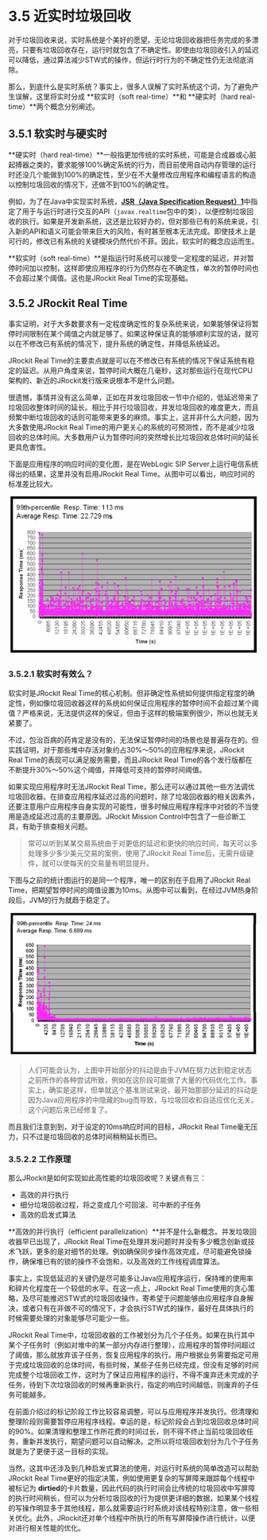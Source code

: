 <a name="3.5"></a>
# 3.5 近实时垃圾回收

对于垃圾回收来说，实时系统是个美好的愿望。无论垃圾回收器把任务完成的多漂亮，只要有垃圾回收存在，运行时就包含了不确定性。即使由垃圾回收引入的延迟可以降低，通过算法减少STW式的操作，但运行时行为的不确定性仍无法彻底消除。

那么，到底什么是实时系统？事实上，很多人误解了实时系统这个词，为了避免产生误解，这里将实时分成 **软实时（soft real-time）**和 **硬实时（hard real-time）**两个概念分别阐述。

<a name="3.5.1"></a>
## 3.5.1 软实时与硬实时

**硬实时（hard real-time）**一般指更加传统的实时系统，可能是合成器或心脏起搏器之类的，要求能够100%确定系统的行为，而目前使用自动内存管理的运行时还没几个能做到100%的确定性，至少在不大量修改应用程序和编程语言的构造以控制垃圾回收的情况下，还做不到100%的确定性。

例如，为了在Java中实现实时系统，[**JSR（Java Specification Request）1**][3]中指定了用于与运行时进行交互的API（`javax.realtime`包中的类），以便控制垃圾回收的执行。如果是开发新系统，这还是比较好办的，但对那些已有的系统来说，引入新的API和语义可能会带来巨大的风险，有时甚至根本无法完成。即使技术上是可行的，修改已有系统的关键模块仍然代价不菲。因此，软实时的概念应运而生。

**软实时（soft real-time）**是指运行时系统可以接受一定程度的延迟，并对暂停时间加以控制，这样即使应用程序的行为仍然存在不确定性，单次的暂停时间也不会超过某个阈值。这也是JRockit Real Time的实现基础。

<a name="3.5.2"></a>
## 3.5.2 JRockit Real Time

事实证明，对于大多数要求有一定程度确定性的复杂系统来说，如果能够保证将暂停时间限制在某个阈值之内就足够了。如果这种保证真的能够顺利实现的话，就可以在不修改已有系统的情况下，提升系统的确定性，并降低系统延迟。

JRockit Real Time的主要卖点就是可以在不修改已有系统的情况下保证系统有稳定的延迟。从用户角度来说，暂停时间大概在几毫秒，这对那些运行在现代CPU架构的、新近的JRockit发行版来说根本不是什么问题。

很遗憾，事情并没有这么简单，正如在并发垃圾回收一节中介绍的，低延迟带来了垃圾回收整体时间的延长。相比于并行垃圾回收，并发垃圾回收的难度更大，而且频繁中断垃圾回收的话则可能带来更多的麻烦。事实上，这并非什么大问题，因为大多数使用JRockit Real Time的用户更关心的系统的可预测性，而不是减少垃圾回收的总体时间。大多数用户认为暂停时间的突然增长比垃圾回收总体时间的延长更具危害性。

下面是应用程序的响应时间的变化图，是在WebLogic SIP Server上运行电信系统得出的结果，这里并没有启用JRockit Real Time。从图中可以看出，响应时间的标准差比较大。

![Figure 3-12 "JRockit Real Time"][1]

<a name="3.5.2.1"></a>
### 3.5.2.1 软实时有效么？

软实时是JRockit Real Time的核心机制。但非确定性系统如何提供指定程度的确定性，例如像垃圾回收器这样的系统如何保证应用程序的暂停时间不会超过某个阈值？严格来说，无法提供这样的保证，但由于这样的极端案例很少，所以也就无关紧要了。

不过，包治百病的药肯定是没有的，无法保证暂停时间的场景也是普遍存在的。但实践证明，对于那些堆中存活对象约占30%～50%的应用程序来说，JRockit Real Time的表现可以满足服务需要，而且JRockit Real Time的各个发行版都在不断提升30%～50%这个阈值，并降低可支持的暂停时间阈值。

如果实现应用程序时无法JRockit Real Time，那么还可以通过其他一些方法调优垃圾回收器。在排查应用程序延迟过高的问题时，除了垃圾回收器的相关因素外，还要注意用户应用程序自身实现的可能性，很多时候应用程序程序中对锁的不当使用是造成延迟过高的主要原因。JRockit Mission Control中包含了一些诊断工具，有助于排查相关问题。

>常可以听到某某交易系统由于对更低的延迟和更快的响应时间，每天可以多处理多少多少美元交易的案例，使用了JRockit Real Time后，无需升级硬件，就可以使每天的交易量有明显提升。

下图与之前的统计图运行的是同一个程序，唯一的区别在于启用了JRockit Real Time，把期望暂停时间的阈值设置为10ms。从图中可以看到，在经过JVM热身阶段后，JVM的行为就趋于稳定了。

![Figure 3-13][2]

>人们可能会认为，上图中开始部分的抖动是由于JVM在努力达到稳定状态之前所作的各种尝试所致，例如在这阶段可能做了大量的代码优化工作。事实上，确实是这样，但单就这个基准测试来说，最开始那部分延迟的抖动是因为Java应用程序的中隐藏的bug而导致，与垃圾回收和自适应优化无关。这个问题后来已经修复了。

而且我们注意到到，对于设定的10ms响应时间的目标，JRockit Real Time毫无压力，只不过是垃圾回收的总体时间稍稍延长而已。

<a name="3.5.2.2"></a>
### 3.5.2.2 工作原理

那么JRockit是如何实现如此高性能的垃圾回收呢？关键点有三：

* 高效的并行执行
* 细分垃圾回收过程，将之变成几个可回滚、可中断的子任务
* 高效的启发式算法

**高效的并行执行（efficient parallelization）**并不是什么新概念。并发垃圾回收器早已出现了，JRockit Real Time在处理并发问题时并没有多少概念创新或技术飞跃，更多的是对细节的处理。例如确保同步操作高效完成，尽可能避免锁操作，确保堆已有的锁的操作不会饱和，以及高效的工作线程调度算法。

事实上，实现低延迟的关键仍是尽可能多让Java应用程序运行，保持堆的使用率和碎片化程度在一个较低的水平。在这一点上，JRockit Real Time使用的贪心策略，及尽可能推迟STW式的垃圾回收操作，寄希望于问题能够由应用程序自身解决，或者只有在非做不可的情况下，才会执行STW式的操作，最好在具体执行的时候需要处理的对象能够尽可能少一些。

JRockit Real Time中，垃圾回收器的工作被划分为几个子任务。如果在执行其中某个子任务时（例如对堆中的某一部分内存进行整理），应用程序的暂停时间超过了阈值，那么就放弃该子任务，恢复应用程序的执行。用户根据业务需要指定可用于完成垃圾回收的总体时间，有些时候，某些子任务已经完成，但没有足够的时间完成整个垃圾回收工作，这时为了保证应用程序的运行，不得不废弃还未完成的子任务，待到下次垃圾回收的时候再重新执行，指定的响应时间越低，则废弃的子任务可能越多。

在前面介绍过的标记阶段工作比较容易调整，可以与应用程序并发执行。但清理和整理阶段则需要暂停应用程序线程。幸运的是，标记阶段会占到垃圾回收总体时间的90%。如果清理和整理工作所花费的时间过长，则不得不终止当前垃圾回收任务，重新并发执行，期望问题可以自动解决。之所以将垃圾回收划分为几个子任务就是为了更便于这一目标的实现。

当然，这其中还涉及到几种启发式算法的使用，对运行时系统的简单改造可以帮助JRockit Real Time更好的指定决策，例如使用更复杂的写屏障来跟踪每个线程中被标记为 **dirtied**的卡片数量，因此代码的执行时间会比传统的垃圾回收中写屏障的执行时间稍长，但可以为分析垃圾回收的行为提供更详细的数据，如果某个线程的写操作明显多于其他线程，那么就需要运行时系统对该线程特别注意，做一些相关优化。此外，JRockit还对单个线程中所执行的所有写屏障操作进行统计，以便对进行相关性能的优化。








[1]:    ../images/3-12.jpg
[2]:    ../images/3-13.jpg
[3]:    https://jcp.org/en/jsr/detail?id=1